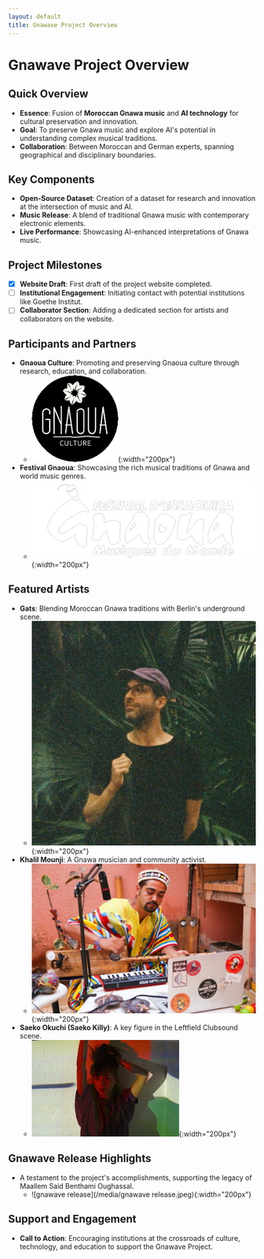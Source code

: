```yaml
---
layout: default
title: Gnawave Project Overview
---
```


# **Gnawave Project Overview**

## **Quick Overview**

- **Essence**: Fusion of **Moroccan Gnawa music** and **AI technology** for cultural preservation and innovation.
- **Goal**: To preserve Gnawa music and explore AI's potential in understanding complex musical traditions.
- **Collaboration**: Between Moroccan and German experts, spanning geographical and disciplinary boundaries.

## **Key Components**

- **Open-Source Dataset**: Creation of a dataset for research and innovation at the intersection of music and AI.
- **Music Release**: A blend of traditional Gnawa music with contemporary electronic elements.
- **Live Performance**: Showcasing AI-enhanced interpretations of Gnawa music.

## **Project Milestones**

- [x] **Website Draft**: First draft of the project website completed.
- [ ] **Institutional Engagement**: Initiating contact with potential institutions like Goethe Institut.
- [ ] **Collaborator Section**: Adding a dedicated section for artists and collaborators on the website.

## **Participants and Partners**

- **Gnaoua Culture**: Promoting and preserving Gnaoua culture through research, education, and collaboration.
  - ![GnaouaCultureLogo](/media/GnaouaCultureLogo.png){:width="200px"}
- **Festival Gnaoua**: Showcasing the rich musical traditions of Gnawa and world music genres.
  - ![Festival Gnaoua](/media/gnaoua_festival.png){:width="200px"}

## **Featured Artists**

- **Gats**: Blending Moroccan Gnawa traditions with Berlin's underground scene.
  - ![gats](/media/gats.jpeg){:width="200px"}
- **Khalil Mounji**: A Gnawa musician and community activist.
  - ![Khalil Mounji](/media/khalil.jpeg){:width="200px"}
- **Saeko Okuchi (Saeko Killy)**: A key figure in the Leftfield Clubsound scene.
  - ![Saeko Killy](/media/saekokilly.jpeg){:width="200px"}

## **Gnawave Release Highlights**

- A testament to the project's accomplishments, supporting the legacy of Maallem Said Benthami Oughassal.
  - ![gnawave release](/media/gnawave release.jpeg){:width="200px"}

## **Support and Engagement**

- **Call to Action**: Encouraging institutions at the crossroads of culture, technology, and education to support the Gnawave Project.
